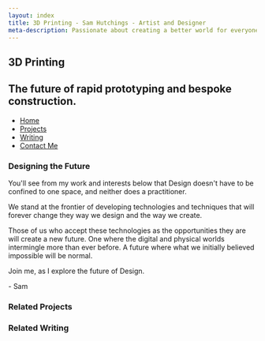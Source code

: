 ```yaml
---
layout: index
title: 3D Printing - Sam Hutchings - Artist and Designer
meta-description: Passionate about creating a better world for everyone, through making great experiences. Open to opportunities.
---
```


<section id="s-hello">
  <div class="container" id="c-hello">
    <h1>3D Printing</h1>
    <h2>The future of rapid prototyping and bespoke construction.</h2>
  </div>
</section>
<section>
  <div class="container" id="c-nav">
    <nav>
      <ul>
        <li><a href="http://www.samhutchings.co" class="active">Home</a></li>
        <li><a href="/projects">Projects</a></li>
        <li><a href="/writing">Writing</a></li>
        <li><a href="/contact">Contact Me</a></li>
      </ul>
    </nav>
  </div>
</section>
<section id="s-designingTheFuture">
  <div class="container" id="c-designingTheFuture">
    <h3>Designing the Future</h3>
    <p>You'll see from my work and interests below that Design doesn't have to be confined to one space, and neither does a practitioner.</p>
    <p>We stand at the frontier of developing technologies and techniques that will forever change they way we design and the way we create.</p>
    <p>Those of us who accept these technologies as the opportunities they are will create a new future. One where the digital and physical worlds intermingle more than ever before. A future where what we initially believed impossible will be normal.</p>
    <p>Join me, as I explore the future of Design.</p>
    <p>- Sam</p>
  </div>
</section>
<section id="s-relatedProjects">
  <div class="container" id="c-relatedProjects">
    <h3>Related Projects</h3>
  </div>
</section>
<section id="s-relatedWwriting">
  <div class="container" id="c-relatedWriting">
    <h3>Related Writing</h3>
  </div>
</section>

